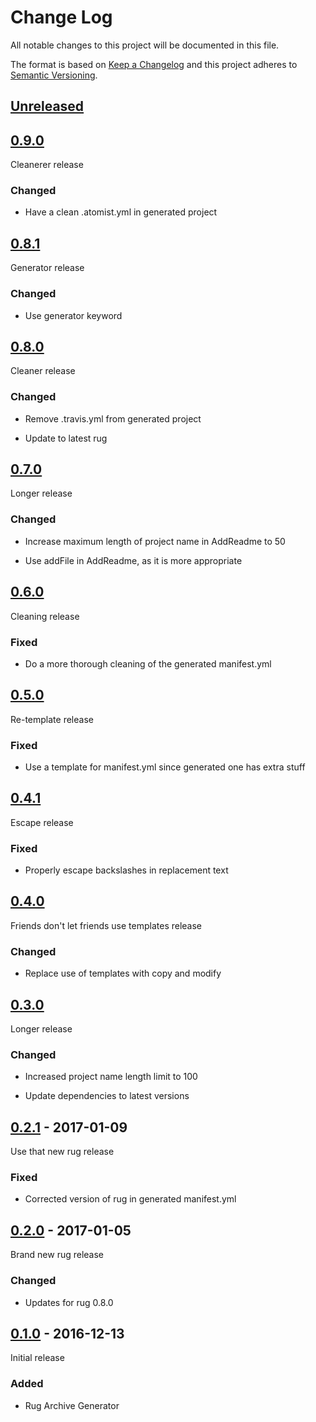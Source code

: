 # Change Log

All notable changes to this project will be documented in this file.

The format is based on [Keep a Changelog](http://keepachangelog.com/)
and this project adheres to [Semantic Versioning](http://semver.org/).

## [Unreleased]

[Unreleased]: https://github.com/atomist-rugs/rug-archive/compare/0.8.1...HEAD

## [0.9.0]

[0.9.0]: https://github.com/atomist-rugs/rug-archive/compare/0.8.1...0.9.0

Cleanerer release

### Changed

-   Have a clean .atomist.yml in generated project

## [0.8.1]

[0.8.1]: https://github.com/atomist-rugs/rug-archive/compare/0.8.0...0.8.1

Generator release

### Changed

-   Use generator keyword

## [0.8.0]

[0.8.0]: https://github.com/atomist-rugs/rug-archive/compare/0.7.0...0.8.0

Cleaner release

### Changed

-   Remove .travis.yml from generated project

-   Update to latest rug

## [0.7.0]

[0.7.0]: https://github.com/atomist-rugs/rug-archive/compare/0.6.0...0.7.0

Longer release

### Changed

-   Increase maximum length of project name in AddReadme to 50

-   Use addFile in AddReadme, as it is more appropriate

## [0.6.0]

[0.6.0]: https://github.com/atomist-rugs/rug-archive/compare/0.5.0...0.6.0

Cleaning release

### Fixed

-   Do a more thorough cleaning of the generated manifest.yml

## [0.5.0]

[0.5.0]: https://github.com/atomist-rugs/rug-archive/compare/0.4.1...0.5.0

Re-template release

### Fixed

-   Use a template for manifest.yml since generated one has extra stuff

## [0.4.1]

[0.4.1]: https://github.com/atomist-rugs/rug-archive/compare/0.4.0...0.4.1

Escape release

### Fixed

-   Properly escape backslashes in replacement text

## [0.4.0]

[0.4.0]: https://github.com/atomist-rugs/rug-archive/compare/0.3.0...0.4.0

Friends don't let friends use templates release

### Changed

-   Replace use of templates with copy and modify

## [0.3.0]

[0.3.0]: https://github.com/atomist-rugs/rug-archive/compare/0.2.1...0.3.0

Longer release

### Changed

-   Increased project name length limit to 100

-   Update dependencies to latest versions

## [0.2.1] - 2017-01-09

Use that new rug release

[0.2.1]: https://github.com/atomist-rugs/rug-archive/compare/0.2.0...0.2.1

### Fixed

-   Corrected version of rug in generated manifest.yml

## [0.2.0] - 2017-01-05

Brand new rug release

[0.2.0]: https://github.com/atomist-rugs/rug-archive/compare/0.1.0...0.2.0

### Changed

-   Updates for rug 0.8.0

## [0.1.0] - 2016-12-13

Initial release

[0.1.0]: https://github.com/atomist-rugs/rug-archive/tree/0.1.0

### Added

-   Rug Archive Generator
